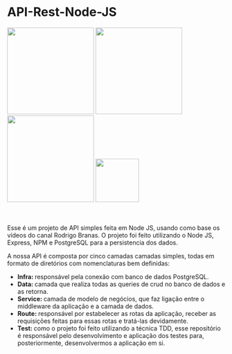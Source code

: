 # API-Rest-Node-JS

<div>
    <img src="https://user-images.githubusercontent.com/56280877/171879215-8378d5c3-8a66-4ee1-9b7c-a81112afd615.png" width="200px" />
    <img src="https://user-images.githubusercontent.com/56280877/171880723-dc5096fb-09bf-48a8-9dc4-da6294a4cf1b.png" width="200px" />
    <img src="https://user-images.githubusercontent.com/56280877/171881825-3294c91a-c0eb-4035-ace9-843bd1384b54.png" width="200px" />
    <img src="https://user-images.githubusercontent.com/56280877/171883262-7b673571-5240-4e7e-9335-79e34068b75d.png" width="100px" />
</div> <br><br>

<p> Esse é um projeto de API simples feita em Node JS, usando como base os vídeos do canal Rodrigo Branas. O projeto foi feito utilizando o Node JS, Express, NPM e PostgreSQL para a persistencia dos dados. </p>
<p> A nossa API é composta por cinco camadas camadas simples, todas em formato de diretórios com nomenclaturas bem definidas: </p>
<ul>
    <li> <b> Infra: </b> responsável pela conexão com banco de dados PostgreSQL. </li>
    <li> <b> Data: </b> camada que realiza todas as queries de crud no banco de dados e as retorna. </li>
    <li> <b> Service: </b> camada de modelo de negócios, que faz ligação entre o middleware da aplicação e a camada de dados. </li>
    <li> <b> Route: </b> responsável por estabelecer as rotas da aplicação, receber as requisições feitas para essas rotas e tratá-las devidamente. </li>
    <li> <b> Test: </b> como o projeto foi feito utilizando a técnica TDD, esse repositório é responsável pelo desenvolvimento e aplicação dos testes para, posteriormente, desenvolvermos a aplicação em si. </li>
</ul>
